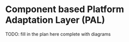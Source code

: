 # Component based Platform Adaptation Layer (PAL)
TODO: fill in the plan here complete with diagrams